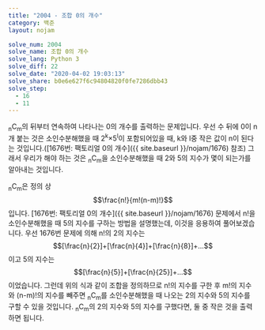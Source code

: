 ```yaml
---
title: "2004 - 조합 0의 개수"
category: 백준
layout: nojam

solve_num: 2004
solve_name: 조합 0의 개수
solve_lang: Python 3
solve_diff: 22
solve_date: "2020-04-02 19:03:13"
solve_share: b0e6e627f6c94804820f0fe7286dbb43
solve_step:
  - 16
  - 11
---
```


<sub>n</sub>C<sub>m</sub>의 뒤부터 연속하여 나타나는 0의 개수를 출력하는 문제입니다. 우선 수 뒤에 0이 n개 붙는 것은 소인수분해했을 때 2<sup>k</sup>×5<sup>l</sup>이 포함되어있을 때, k와 l중 작은 값이 n이 된다는 것입니다.([1676번: 팩토리얼 0의 개수]({{ site.baseurl }}/nojam/1676) 참조) 그래서 우리가 해야 하는 것은 <sub>n</sub>C<sub>m</sub>을 소인수분해했을 때 2와 5의 지수가 몇이 되는가를 알아내는 것입니다.

<sub>n</sub>C<sub>m</sub>은 정의 상 $$\frac{n!}{m!(n-m)!}$$입니다. [1676번: 팩토리얼 0의 개수]({{ site.baseurl }}/nojam/1676) 문제에서 n!을 소인수분해했을 때 5의 지수를 구하는 방법을 설명했는데, 이것을 응용하여 풀어보겠습니다. 우선 1676번 문제에 의해 n!의 2의 지수는 $$[\frac{n}{2}]+[\frac{n}{4}]+[\frac{n}{8}]+...$$이고 5의 지수는 $$[\frac{n}{5}]+[\frac{n}{25}]+...$$이었습니다. 그런데 위의 식과 같이 조합을 정의하므로 n!의 지수를 구한 후 m!의 지수와 (n-m)!의 지수를 빼주면 <sub>n</sub>C<sub>m</sub>를 소인수분해했을 때 나오는 2의 지수와 5의 지수를 구할 수 있을 것입니다. <sub>n</sub>C<sub>m</sub>의 2의 지수와 5의 지수를 구했다면, 둘 중 작은 것을 출력하면 됩니다.
